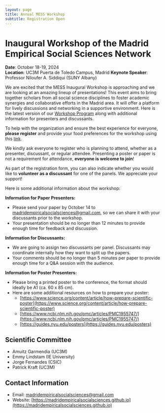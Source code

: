```yaml
---
layout: page
title: Annual MESS Workshop
subtitle: Registration Open
---
```


# Inaugural Workshop of the Madrid Empirical Social Sciences Network

**Date**: October 18-19, 2024  
**Location**: UC3M Puerta de Toledo Campus, Madrid
**Keynote Speaker**: Professor Niloufer A. Siddiqui (SUNY Albany)

We are excited that the MESS Inaugural Workshop is approaching and we are looking at an amazing lineup of presentations! This event aims to bring together scholars from all social science disciplines to foster academic synergies and collaborative efforts in the Madrid area. It will offer a platform for lively discussions and networking in a supportive environment. Here is the latest version of our [Workshop Program](/assets/img/MESS-Program.pdf) along with additional information for presenters and discussants.

To help with the organization and ensure the best experience for everyone, **please register** and provide your food preferences for the workshop using this [link](https://forms.gle/aMUCDEHGLh1hD4cWA).

We kindly ask everyone to register who is planning to attend, whether as a presenter, discussant, or regular attendee. Presenting a poster or paper is not a requirement for attendance, **everyone is welcome to join**!

As part of the registration form, you can also indicate whether you would like to **volunteer as a discussant** for one of the panels. We appreciate your support!

Here is some additional information about the workshop:

**Information for Paper Presenters:**

- Please send your paper by October 14 to [madridempiricalsocialsciences@gmail.com](mailto:madridempiricalsocialsciences@gmail.com), so we can share it with your discussants prior to the workshop.
- Your presentation should be no longer than 12 minutes to provide enough time for feedback and discussion.

**Information for Discussants:**

- We are going to assign two discussants per panel. Discussants may coordinate internally how they want to split up the papers.
- Your comments should be no longer than 5 minutes per paper to provide enough time for a Q&A session with the audience.

**Information for Poster Presenters:**

- Please bring a printed poster to the conference, the format should ideally be A1 (ca. 60 x 85 cm).
- Here are some additional resources on how to prepare your poster:
    - [https://www.science.org/content/article/how-prepare-scientific-poster](https://www.science.org/content/article/how-prepare-scientific-poster)
    - [https://www.ncbi.nlm.nih.gov/pmc/articles/PMC1955747/](https://www.ncbi.nlm.nih.gov/pmc/articles/PMC1955747/)
    - [https://guides.nyu.edu/posters](https://guides.nyu.edu/posters)

<!-- ## Call for Submissions

We welcome full papers and ongoing projects that reflect innovative research in the social sciences. Participants also have the opportunity to present posters on ongoing projects or engage as discussants. We strongly encourage PhD students located in Madrid to apply as well!

- Abstract Submission: Please submit your abstracts via email to: <a href="mailto:madridempiricalsocialsciences@gmail.com">madridempiricalsocialsciences@gmail.com</a>
- Submission Deadline: 30th July 2024.

Indicate in your email whether your submission should be considered for a presentation or as a poster. Please also e-mail us whether you would like to contribute as a discussant (which does not require an abstract submission).

Acceptance decisions will be communicated in late August.

## Networking Opportunities

An informal reception with drinks and snacks will take place in the early evening, fostering further discussion and networking among the community.  -->

## Scientific Committee

- Amuitz Garmendia (UC3M)
- Emmy Lindstam (IE University)
- Jorge Fernandes (CSIC)
- Patrick Kraft (UC3M)

## Contact Information

- Email: <a href="mailto:madridempiricalsocialsciences@gmail.com">madridempiricalsocialsciences@gmail.com</a>
- Website: [https://madridempiricalsocialsciences.github.io](https://madridempiricalsocialsciences.github.io)
